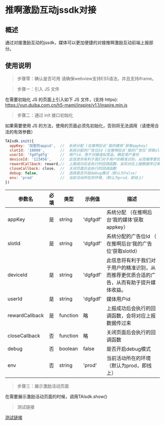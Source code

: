 #  推啊激励互动jssdk对接

## 概述
通过对接激励互动的jssdk，媒体可以更加便捷的对接推啊激励互动前端上报部分。

## 使用说明
> 步骤零：确认是否可用 请确保webview支持ES5语法，并且支持iframe。

> 步骤一：引入 JS 文件

在需要初始化 JS 的页面上引入如下 JS 文件，(支持 https): https://yun.duiba.com.cn/h5-mami/inspire/v1.1/inspire.min.js

> 步骤二：通过 init 接口初始化

如果需要使用 JS 的方法，使用的页面必须先初始化，否则将无法调用（请使用合法的有效参数）
```javascript
TAIsdk.init({
  appKey: '加密的appid',  //  系统分配 (在推啊后台‘我的媒体’获取appkey)
  slotId: '10000',       //  系统分配的广告位Id (在推啊后台‘我的广告位’获取slotId) 
  userId: 'fgdfgdfg'     //  用户id，用于对接虚拟奖品，确定用户身份
  deviceId: '123456',    //  此信息将有利于我们对于用户的精准识别，从而推荐更优质合适的广告，从而有助于提升媒体收益。
  rewardCallback: reward,//  上报成功后会执行的回调函数，会将对应上报数据传过来
  closeCallback: close,  //  关闭页面后会执行的回调函数
  debug: false,          //  选择是否开启debug模式（默认为false）
  env: 'prod'            //  当前活动所在的环境，（默认为prod，即线上）
})
```

| 参数名 | 必填 | 类型   | 示例值    | 描述               |
| ------ | :--: | ------ | --------- | ------------------ |
| appKey |  是  | string | 'dgfgdf' | 系统分配 （在推啊后台‘我的媒体’获取appkey） |
| slotId |  是  | string | 'dgfgdf' | 系统分配的广告位Id （ 在推啊后台‘我的广告位’获取slotId） |
| deviceId |  是  | string | 'dgfgdf' | 此信息将有利于我们对于用户的精准识别，从而推荐更优质合适的广告，从而有助于提升媒体收益。 |
| userId |  是  | string | 'dgfgdf' | 媒体用户id |
| rewardCallback |  是  | function | 略 | 上报成功后会执行的回调函数，会将对应上报数据传过来 |
| closeCallback |  否  | function | 略 | 关闭页面后会执行的回调函数 |
| debug |  否  | boolean | false | 是否开启debug模式 |
| env |  否  | string | 'prod' | 当前活动所在的环境（默认为prod，即线上）|

> 步骤三：展示激励活动页面

在需要展示激励活动页面的时候，调用TAIsdk.show()

> 测试链接

[测试链接](http://yun.dui88.com/h5-mami/inspire/test/index.html)